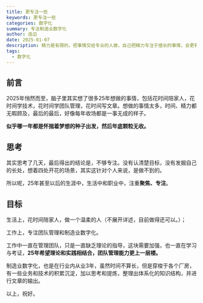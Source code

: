 ```yaml
---
title: 更专注一些
keywords: 更专注一些
categories: 数字化
summary: 专注制造业数字化
author: 连边
date: 2025-01-07
description: 精力是有限的，把事情交给专业的人做，自己把精力专注于擅长的事情，会更有成效。
tags:
  - 数字化
---
```




## 前言

2025年悄然而至，脑子里其实想了很多25年想做的事情，包括花时间陪家人，花时间学技术，花时间学团队管理，花时间写文章。想做的事情太多，时间、精力都无暇顾及，最后的最后，好像每年收场都是一事无成的样子。

**似乎哪一年都是怀揣着梦想的种子出发，然后年底颗粒无收。**



## 思考

其实思考了几天，最后得出的结论是，不够专注。没有认清楚目标，没有发掘自己的长处，想着四处开花的场景，其实这针对个人来说，是做不到的。

所以呢，25年甚至以后的生涯中，生活中和职业中，注重**聚焦、专注**。



## 目标

生活上，花时间陪家人，做一个温柔的人（不展开详述，目前做得还可以。）；

工作上，专注团队管理和制造业数字化。

工作中一直在管理团队，只是一直缺乏理论的指导，这块需要加强，也一直在学习与考证，**25年希望理论和实践相结合，团队管理能力更上一层楼。**

制造业数字化，也是在行业内从业3年，虽然时间不算长，但是穿梭于各个厂房，有一些业务和技术的积累沉淀，加以思考和提炼，整理出体系化的知识结构，并进行文章的输出。



以上，祝好。